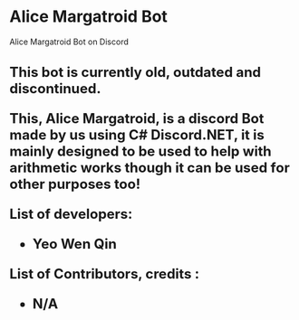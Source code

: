 # Alice Margatroid Bot
Alice Margatroid Bot on Discord
<br></br>

<b><font size="+2">This bot is currently old, outdated and discontinued.<br>

This, Alice Margatroid, is a discord Bot made by us using C# Discord.NET, it is mainly designed to be used to help with arithmetic works though it can be used for other purposes too!

List of developers:<ul>
<li>Yeo Wen Qin</li>
</ul>


List of Contributors, credits :<ul>
<li>N/A</li>
</ul>
